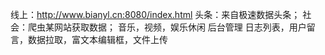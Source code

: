 线上：http://www.bianyl.cn:8080/index.html
头条：来自极速数据头条；
社会：爬虫某网站获取数据；
音乐，视频，娱乐休闲
后台管理
日志列表，用户留言，数据拉取，富文本编辑框，文件上传
